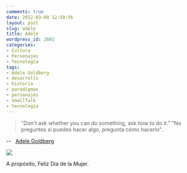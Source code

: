 ```yaml
---
comments: true
date: 2012-03-08 12:59:56
layout: post
slug: adele
title: Adele
wordpress_id: 2601
categories:
- Cultura
- Personajes
- Tecnología
tags:
- Adele Goldberg
- desarrollo
- historia
- paradigmas
- personajes
- SmallTalk
- tecnología
---
```


> "Don't ask whether you can do something, ask how to do it."
"No preguntes si puedes hacer algo, pregunta cómo hacerlo".

--   [Adele Goldberg](http://c2.com/cgi/wiki?AdeleGoldberg)

[![](http://www.lnds.net/blog/wp-content/uploads/2012/03/adele.jpg)](http://www.lnds.net/blog/wp-content/uploads/2012/03/adele.jpg)






A propósito, Feliz Día de la Mujer.
